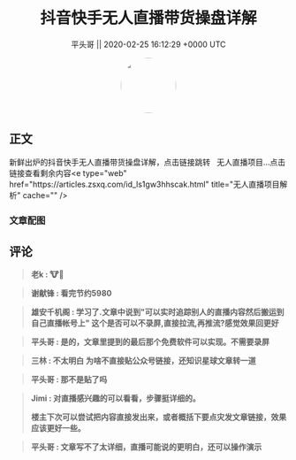 <h1 align="center">抖音快手无人直播带货操盘详解</h1>




<p align="center">
    <a>平头哥 || 2020-02-25 16:12:29 &#43;0000 UTC</a>
</p>

<div align="center">
    <img src="https://images.zsxq.com/FryirLjNsIOutco11e0Bq0xn43oZ?e=1590940799&amp;token=kIxbL07-8jAj8w1n4s9zv64FuZZNEATmlU_Vm6zD:k12nZGW3XwRyGF9YpGtRjEWCPmw=" width="100" height="100" style="border:1px solid;border-radius:50%; color:#ffffff"/>
</div>




## 正文

<div>
新鲜出炉的抖音快手无人直播带货操盘详解，点击链接跳转   无人直播项目...点击链接查看剩余内容&lt;e type=&#34;web&#34; href=&#34;https://articles.zsxq.com/id_ls1gw3hhscak.html&#34; title=&#34;无人直播项目解析&#34; cache=&#34;&#34; /&gt;
</div>

### 文章配图

<div class="image" align="center">

</div>


## 评论

<div align="left">
<div>

<blockquote >
<span> <strong>老k : 🐮🍺 </strong></span>
</blockquote>

<blockquote >
<span> <strong>谢献锋 : 看完节约5980 </strong></span>
</blockquote>

<blockquote >
<span> <strong>雄安千机阁 : 学习了.文章中说到&#34;可以实时追踪别人的直播内容然后搬运到自己直播帐号上&#34; 这个是否可以不录屏,直接拉流,再推流?感觉效果回更好 </strong></span>
</blockquote>

<blockquote >
<span> <strong>平头哥 : 是的，文章里提到的最后那个免费软件可以实现。不需要录屏 </strong></span>
</blockquote>

<blockquote >
<span> <strong>三林 : 不太明白 为啥不直接贴公众号链接，还知识星球文章转一道 </strong></span>
</blockquote>

<blockquote >
<span> <strong>平头哥 : 那不是贴了吗 </strong></span>
</blockquote>

<blockquote >
<span> <strong>Jimi : 对直播感兴趣的可以看看，步骤挺详细的。

楼主下次可以尝试把内容直接发出来，或者概括下要点灾发文章链接，效果应该更好一些。 </strong></span>
</blockquote>

<blockquote >
<span> <strong>平头哥 : 文章写不了太详细，直播可能说的更明白，还可以操作演示 </strong></span>
</blockquote>

</div>
</div>